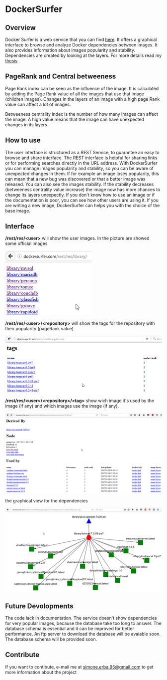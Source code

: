 # DockerSurfer

## Overview

Docker Surfer is a web service that you can find [here](http://dockersurfer.com). It offers a graphical interface to browse and analyze Docker dependencies between images. It also provides information about images popularity and stability. Dependencies are created by looking at the layers. For more details read my [thesis](https://github.com/Simone-Erba/DockerSurfer/blob/master/DockerSurferThesis.pdf).

## PageRank and Central betweeness

Page Rank index can be seen as the influence of the image. It is calculated by adding the Page Rank value of all the images that use that image (children images). Changes in the layers of an image with a high page Rank value can affect a lot of images.

Betweeness centrality index is the number of how many images can affect the image. A high value means that the image can have unexpected changes in its layers. 

## How to use

The user interface is structured as a REST Service, to guarantee an easy to browse and share interface. The REST interface is helpful
for sharing links or for performing searches directly in the URL address.
With DockerSurfer you can manage images popularity and stability, so you can be aware of unexpected changes in them. If for example an image loses popularity, this can mean that a new bug was discovered or that a better image was released. You can also see the images stability. If the stability decreases (betweeness centrality value increase) the image now has more chances to change its layers unexpectly. If you don't know how to use an image or if the documentation is poor, you can see how other users are using it. If you are writing a new image, DockerSurfer can helps you with the choice of the base image.


## Interface


**/rest/res/\<user>** will show the user images. In the picture are showed some official images


![user page](https://github.com/Simone-Erba/DockerSurfer/blob/master/images/user.png)


**/rest/res/\<user>/\<repository>** will show the tags for the repository with their popularity (pageRank value)


![repository page](https://github.com/Simone-Erba/DockerSurfer/blob/master/images/repo.png)


**/rest/res/\<user>/\<repository>/\<tag>** show wich image it's used by the image (if any) and which images use the image (if any). 


![tag page](https://github.com/Simone-Erba/DockerSurfer/blob/master/images/tag.png)


the graphical view for the dependencies


![graph page](https://github.com/Simone-Erba/DockerSurfer/blob/master/images/cyto.png)


## Future Devolopments

The code lack in documentation.
The service doesn't show dependencies for very popular images, because the database take too long to answer.
The database schema is essential and it can be improved for better performance.
An ftp server to download the database will be avaiable soon. The database schema will be provided soon.

## Contribute

If you want to contibute, e-mail me at simone.erba.95@gmail.com to get more information about the project
